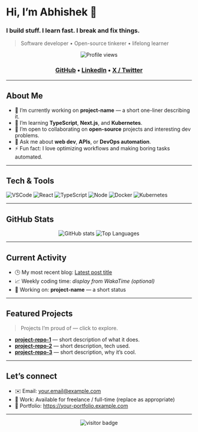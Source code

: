 # Hi, I’m Abhishek 👋  <!-- Replace with your first name or handle -->

### I build stuff. I learn fast. I break and fix things.  
> Software developer • Open-source tinkerer • lifelong learner

<!-- ====== HERO / PROFILE ====== -->
<div align="center">
  <img src="https://komarev.com/ghpvc/?username=YOUR_USERNAME&style=flat-square" alt="Profile views" />
  <h3>
    <a href="https://github.com/YOUR_USERNAME">GitHub</a> •
    <a href="https://linkedin.com/in/YOUR_LINKEDIN">LinkedIn</a> •
    <a href="https://twitter.com/YOUR_TWITTER">X / Twitter</a>
  </h3>
</div>

---

<!-- ====== ABOUT ====== -->
## About Me
- 🔭 I’m currently working on **project-name** — a short one-liner describing it.
- 🌱 I’m learning **TypeScript**, **Next.js**, and **Kubernetes**.
- 👯 I’m open to collaborating on **open-source** projects and interesting dev problems.
- 💬 Ask me about **web dev**, **APIs**, or **DevOps automation**.
- ⚡ Fun fact: I love optimizing workflows and making boring tasks automated.

---

<!-- ====== TECH STACK ====== -->
## Tech & Tools
<div>
  <img alt="VSCode" src="https://img.shields.io/badge/VSCode-007ACC?logo=visual-studio-code&logoColor=white&style=flat-square" />
  <img alt="React" src="https://img.shields.io/badge/React-61DAFB?logo=react&logoColor=black&style=flat-square" />
  <img alt="TypeScript" src="https://img.shields.io/badge/TypeScript-3178C6?logo=typescript&logoColor=white&style=flat-square" />
  <img alt="Node" src="https://img.shields.io/badge/Node.js-339933?logo=node.js&logoColor=white&style=flat-square" />
  <img alt="Docker" src="https://img.shields.io/badge/Docker-2496ED?logo=docker&logoColor=white&style=flat-square" />
  <img alt="Kubernetes" src="https://img.shields.io/badge/Kubernetes-326CE5?logo=kubernetes&logoColor=white&style=flat-square" />
</div>

---

<!-- ====== STATS CARDS ====== -->
## GitHub Stats
<div align="center">
  <!-- Replace YOUR_USERNAME with your GitHub username -->
  <img src="https://github-readme-stats.vercel.app/api?username=YOUR_USERNAME&show_icons=true&count_private=true&theme=radical" alt="GitHub stats" />
  <img src="https://github-readme-stats.vercel.app/api/top-langs/?username=YOUR_USERNAME&layout=compact&theme=radical" alt="Top Languages" />
</div>

---

<!-- ====== ACTIVITY / WAKATIME ====== -->
## Current Activity
- 🕒 My most recent blog: [Latest post title](#)
- 📈 Weekly coding time: *display from WakaTime (optional)*
- 🔭 Working on: **project-name** — a short status

---

<!-- ====== SHOWCASE ====== -->
## Featured Projects
> Projects I’m proud of — click to explore.

- [**project-repo-1**](https://github.com/YOUR_USERNAME/project-repo-1) — short description of what it does.
- [**project-repo-2**](https://github.com/YOUR_USERNAME/project-repo-2) — short description, tech used.
- [**project-repo-3**](https://github.com/YOUR_USERNAME/project-repo-3) — short description, why it’s cool.

---

<!-- ====== CONTACT / FOOTER ====== -->
## Let’s connect
- ✉️ Email: your.email@example.com
- 💼 Work: Available for freelance / full-time (replace as appropriate)
- 🔗 Portfolio: https://your-portfolio.example.com

---

<p align="center">
  <img src="https://visitor-badge.laobi.icu/badge?page_id=YOUR_USERNAME.YOUR_USERNAME" alt="visitor badge"/>
</p>
